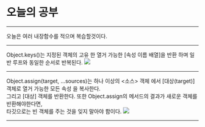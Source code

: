 # 오늘의 공부
___
오늘은 여러 내장함수를 적으며 복습할것이다.
___
Object.keys()는 지정된 객체의 고유 한 열거 가능한 [속성 이름 배열]을 반환 하며 일반 루프와 동일한 순서로 반복된다.
![](https://images.velog.io/images/pp8960/post/512592c7-1db9-4924-9eda-036e0686acf0/image.png)
___
Object.assign(target, ...sources)는 하나 이상의 <소스> 객체 에서 [대상(target)] 객체로 열거 가능한 모든 속성 을 복사한다.<br> 그리고 [대상] 객체를 반환한다.
또한 Object.assign의 메서드의 결과가 새로운 객체를 반환해야한다면, <br>타깃으로는 빈 객체를 주는 것을 잊지 말아야 함이다.
![](https://images.velog.io/images/pp8960/post/d41d113a-9d2a-49a2-979f-289e4331e1b7/image.png)
___